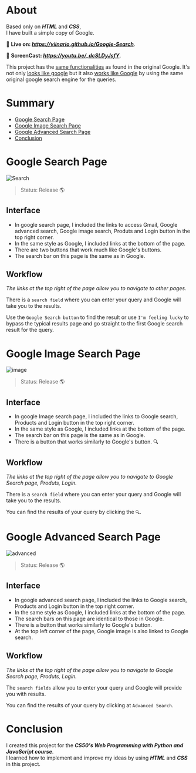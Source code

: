 <h1>About</h1>

Based only on _**HTML**_ and _**CSS**_, <br/> I have built a simple copy of Google.

🔴 **Live on: _https://viinario.github.io/Google-Search_**.

🎥 **ScreenCast: _https://youtu.be/_dcSLDyJsfY_**.

This project has the <ins>same functionalities</ins> as found in the original Google. It's not only <ins>looks like google</ins> but it also <ins>works like Google</ins> by using the same original google search engine for the queries.

# Summary
+ [Google Search Page](#google-search-page)
+ [Google Image Search Page](#google-image-search-page)
+ [Google Advanced Search Page](#google-advanced-search-page) 
+ [Conclusion](#conclusion)

# Google Search Page

![Search](https://user-images.githubusercontent.com/69995288/163196165-d59f829f-ed6a-4303-9602-75c9ae8531a1.png)

> Status: Release 🌎

<h2> Interface </h2>

+ In google search page, I included the links to access Gmail, Google advanced search, Google image search, Produts and Login button in the top right corner.
+ In the same style as Google, I included links at the bottom of the page.
+ There are two buttons that work much like Google's buttons.
+ The search bar on this page is the same as in Google.

<h2> Workflow </h2>

 _The links at the top right of the page allow you to navigate to other pages._

There is a `search field` where you can enter your query and Google will take you to the results. 
 
 Use the `Google Search button` to find the result or use `I'm feeling lucky` to bypass the typical results page and go straight to the first Google search result for the query.  
 
# Google Image Search Page

![image](https://user-images.githubusercontent.com/69995288/163200021-bd86e792-a3c2-4427-b410-feed60890d0a.png)

> Status: Release 🌎

<h2> Interface </h2>

+ In google Image search page, I included the links to Google search, Products and Login button in the top right corner.
+ In the same style as Google, I included links at the bottom of the page.
+ The search bar on this page is the same as in Google.
+ There is a button that works similarly to Google's button. 🔍

<h2> Workflow </h2>

 _The links at the top right of the page allow you to navigate to Google Search page, Produts, Login._

There is a `search field` where you can enter your query and Google will take you to the results. 
 
  You can find the results of your query by clicking the `🔍`. 

# Google Advanced Search Page

![advanced](https://user-images.githubusercontent.com/69995288/163201972-e917ac47-de27-40c1-9aab-8a2b09b7711a.png)

> Status: Release 🌎

<h2> Interface </h2>

+ In google advanced search page, I included the links to Google search, Products and Login button in the top right corner.
+ In the same style as Google, I included links at the bottom of the page.
+ The search bars on this page are identical to those in Google.
+ There is a button that works similarly to Google's button.
+ At the top left corner of the page, Google image is also linked to Google search.

<h2> Workflow </h2>

 _The links at the top right of the page allow you to navigate to Google Search page, Produts, Login._

The `search fields` allow you to enter your query and Google will provide you with results.

  You can find the results of your query by clicking at `Advanced Search`. 
  
 # Conclusion
 I created this project for the _**CS50's Web Programming with Python and JavaScript course**_.<br/>I learned how to implement and improve my ideas by using _**HTML**_ and _**CSS**_ in this project.
 
